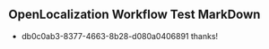 ## OpenLocalization Workflow Test MarkDown
* db0c0ab3-8377-4663-8b28-d080a0406891 
thanks!<!--HONumber=Mar16_HO3-->
